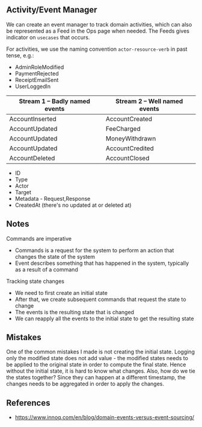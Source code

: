 ## Activity/Event Manager

We can create an event manager to track domain activities, which can also be represented as a Feed in the Ops page when needed. The Feeds gives indicator on `usecases` that occurs.

For activities, we use the naming convention `actor-resource-verb` in past tense, e.g.:
- AdminRoleModified
- PaymentRejected
- ReceiptEmailSent
- UserLoggedIn

| Stream 1 – Badly named events | Stream 2 – Well named events |
| - | - |
| AccountInserted |	AccountCreated |
| AccountUpdated |	FeeCharged |
| AccountUpdated |	MoneyWithdrawn |
| AccountUpdated |	AccountCredited |
| AccountDeleted |	AccountClosed |

- ID
- Type
- Actor
- Target
- Metadata - Request,Response
- CreatedAt (there's no updated at or deleted at)



## Notes

Commands are imperative
- Commands is a request for the system to perform an action that changes the state of the system
- Event describes something that has happened in the system, typically as a result of a command

Tracking state changes 
- We need to first create an initial state
- After that, we create subsequent commands that request the state to change
- The events is the resulting state that is changed
- We can reapply all the events to the initial state to get the resulting state



## Mistakes

One of the common mistakes I made is not creating the initial state. Logging only the modified state does not add value - the modified states needs to be applied to the original state in order to compute the final state. Hence without the initial state, it is hard to know what changes. Also, how do we tie the states together? Since they can happen at a different timestamp, the changes needs to be aggregated in order to apply the changes.

## References

- https://www.innoq.com/en/blog/domain-events-versus-event-sourcing/
